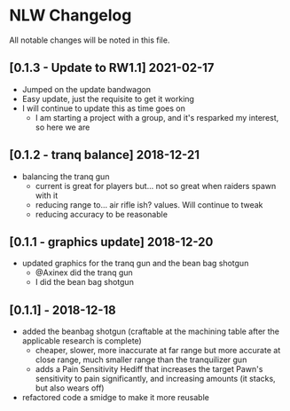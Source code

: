 # NLW Changelog

All notable changes will be noted in this file.

## [0.1.3 - Update to RW1.1] 2021-02-17

- Jumped on the update bandwagon
- Easy update, just the requisite to get it working
- I will continue to update this as time goes on
  - I am starting a project with a group, and it's resparked my interest, so here we are

## [0.1.2 - tranq balance] 2018-12-21

- balancing the tranq gun
  - current is great for players but... not so great when raiders spawn with it
  - reducing range to... air rifle ish? values. Will continue to tweak
  - reducing accuracy to be reasonable

## [0.1.1 - graphics update] 2018-12-20

- updated graphics for the tranq gun and the bean bag shotgun
  - @Axinex did the tranq gun
  - I did the bean bag shotgun

## [0.1.1] - 2018-12-18

- added the beanbag shotgun (craftable at the machining table after the applicable research is complete)
  - cheaper, slower, more inaccurate at far range but more accurate at close range, much smaller range than the tranquilizer gun
  - adds a Pain Sensitivity Hediff that increases the target Pawn's sensitivity to pain significantly, and increasing amounts (it stacks, but also wears off)
- refactored code a smidge to make it more reusable
